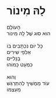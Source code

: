 # לָהּ מִינוֹר

הָעוֹלָם \
הוּא סוּג שֶׁל לָהּ מִינוֹר\
\
כָּל יוֹם נִכְתָּבִים בּוֹ \
אַלְפֵי שִׁירִים\
בָּנָלִיִּים \
כִּמְעַט כָּמוֹהוּ\
\
וְהוּא \
עוֹד מַמְשִׁיךְ לְהִתְרַגֵּשׁ\
מֵעַצְמוֹ